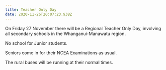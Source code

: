```yaml
---
title: Teacher Only Day
date: 2020-11-26T20:07:23.938Z
---
```

On Friday 27 November there will be a Regional Teacher Only Day, involving all secondary schools in the Whanganui-Manawatu region.

No school for Junior students.

Seniors come in for their NCEA Examinations as usual.

The rural buses will be running at their normal times.